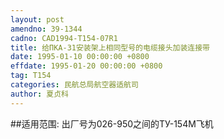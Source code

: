 ```yaml
---
layout: post
amendno: 39-1344
cadno: CAD1994-T154-07R1
title: 给ПКА-31安装架上相同型号的电缆接头加装连接带
date: 1995-01-10 00:00:00 +0800
effdate: 1995-01-20 00:00:00 +0800
tag: T154
categories: 民航总局航空器适航司
author: 夏贞科
---
```


##适用范围:
出厂号为026-950之间的ТУ-154М飞机

